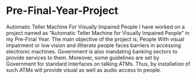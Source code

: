# Pre-Final-Year-Project
Automatic Teller Machine For Visually Impaired People
I have worked on a project named as “Automatic Teller Machine for Visually Impaired People” in my Pre-Final Year. The main objective of the project is, People With visual impairment or low vision and illiterate people faces barriers in accessing electronic machines. Government is also mandating banking sectors to provide services to them. Moreover, some guidelines are set by Government for standard interfaces on talking ATMs. Thus, by installation of such ATMs will provide visual as well as audio access to people. 
